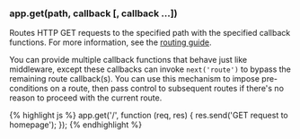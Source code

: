 <h3 id='app.get.method'>app.get(path, callback [, callback ...])</h3>

Routes HTTP GET requests to the specified path with the specified callback functions.
For more information, see the [routing guide](/guide/routing.html).

You can provide multiple callback functions that behave just like middleware, except
these callbacks can invoke `next('route')` to bypass the remaining route callback(s).
You can use this mechanism to impose pre-conditions on a route, then pass control to
subsequent routes if there's no reason to proceed with the current route.

{% highlight js %}
app.get('/', function (req, res) {
  res.send('GET request to homepage');
});
{% endhighlight %}
